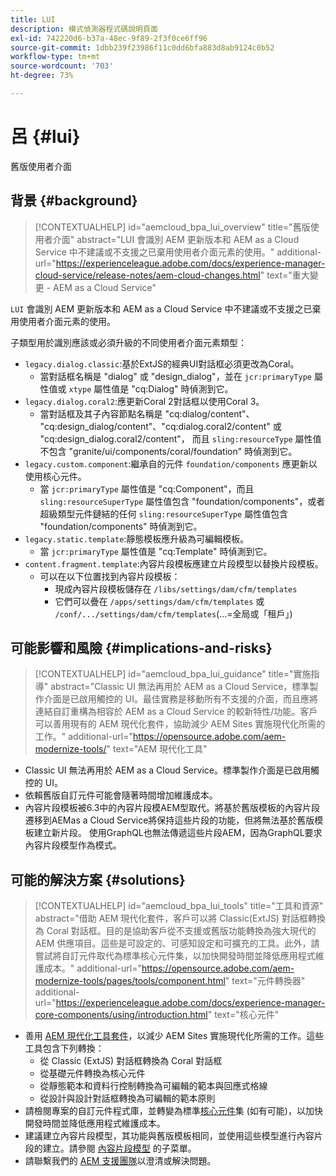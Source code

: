 ```yaml
---
title: LUI
description: 模式偵測器程式碼說明頁面
exl-id: 742220d6-b37a-48ec-9f89-2f3f0ce6ff96
source-git-commit: 1dbb239f23986f11c0dd6bfa883d8ab9124c0b52
workflow-type: tm+mt
source-wordcount: '703'
ht-degree: 73%

---
```


# 呂 {#lui}

舊版使用者介面

## 背景 {#background}

>[!CONTEXTUALHELP]
>id="aemcloud_bpa_lui_overview"
>title="舊版使用者介面"
>abstract="LUI 會識別 AEM 更新版本和 AEM as a Cloud Service 中不建議或不支援之已棄用使用者介面元素的使用。"
>additional-url="https://experienceleague.adobe.com/docs/experience-manager-cloud-service/release-notes/aem-cloud-changes.html" text="重大變更 - AEM as a Cloud Service"

`LUI` 會識別 AEM 更新版本和 AEM as a Cloud Service 中不建議或不支援之已棄用使用者介面元素的使用。

子類型用於識別應該或必須升級的不同使用者介面元素類型：

* `legacy.dialog.classic`:基於ExtJS的經典UI對話框必須更改為Coral。
   * 當對話框名稱是 &quot;dialog&quot; 或 &quot;design_dialog&quot;，並在
`jcr:primaryType` 屬性值或 `xtype` 屬性值是 &quot;cq:Dialog&quot; 時偵測到它。
* `legacy.dialog.coral2`:應更新Coral 2對話框以使用Coral 3。
   * 當對話框及其子內容節點名稱是 &quot;cq:dialog/content&quot;、
&quot;cq:design_dialog/content&quot;、&quot;cq:dialog.coral2/content&quot; 或 &quot;cq:design_dialog.coral2/content&quot;，
而且 `sling:resourceType` 屬性值不包含
&quot;granite/ui/components/coral/foundation&quot; 時偵測到它。
* `legacy.custom.component`:繼承自的元件 `foundation/components` 應更新以使用核心元件。
   * 當 `jcr:primaryType` 屬性值是 &quot;cq:Component&quot;，而且
      `sling:resourceSuperType` 屬性值包含 &quot;foundation/components&quot;，或者超級類型元件鏈結的任何
      `sling:resourceSuperType` 屬性值包含 &quot;foundation/components&quot; 時偵測到它。
* `legacy.static.template`:靜態模板應升級為可編輯模板。
   * 當 `jcr:primaryType` 屬性值是 &quot;cq:Template&quot; 時偵測到它。
* `content.fragment.template`:內容片段模板應建立片段模型以替換片段模板。
   * 可以在以下位置找到內容片段模板：
      * 現成內容片段模板儲存在 `/libs/settings/dam/cfm/templates`
      * 它們可以疊在  `/apps/settings/dam/cfm/templates`  或  `/conf/.../settings/dam/cfm/templates`(...=全局或「租戶」)

## 可能影響和風險 {#implications-and-risks}

>[!CONTEXTUALHELP]
>id="aemcloud_bpa_lui_guidance"
>title="實施指導"
>abstract="Classic UI 無法再用於 AEM as a Cloud Service，標準製作介面是已啟用觸控的 UI。最佳實務是移動所有不支援的介面，而且應將連結自訂重構為相容於 AEM as a Cloud Service 的較新特性/功能。客戶可以善用現有的 AEM 現代化套件，協助減少 AEM Sites 實施現代化所需的工作。"
>additional-url="https://opensource.adobe.com/aem-modernize-tools/" text="AEM 現代化工具"

* Classic UI 無法再用於 AEM as a Cloud Service。標準製作介面是已啟用觸控的 UI。
* 依賴舊版自訂元件可能會隨著時間增加維護成本。
* 內容片段模板被6.3中的內容片段模AEM型取代。將基於舊版模板的內容片段遷移到AEMas a Cloud Service將保持這些片段的功能，但將無法基於舊版模板建立新片段。 使用GraphQL也無法傳遞這些片段AEM，因為GraphQL要求內容片段模型作為模式。

## 可能的解決方案 {#solutions}

>[!CONTEXTUALHELP]
>id="aemcloud_bpa_lui_tools"
>title="工具和資源"
>abstract="借助 AEM 現代化套件，客戶可以將 Classic(ExtJS) 對話框轉換為 Coral 對話框。目的是協助客戶從不支援或舊版功能轉換為強大現代的 AEM 供應項目。這些是可設定的、可感知設定和可擴充的工具。此外，請嘗試將自訂元件取代為標準核心元件集，以加快開發時間並降低應用程式維護成本。"
>additional-url="https://opensource.adobe.com/aem-modernize-tools/pages/tools/component.html" text="元件轉換器"
>additional-url="https://experienceleague.adobe.com/docs/experience-manager-core-components/using/introduction.html" text="核心元件"

* 善用 [AEM 現代化工具套件](https://opensource.adobe.com/aem-modernize-tools/)，以減少 AEM Sites 實施現代化所需的工作。這些工具包含下列轉換：
   * 從 Classic (ExtJS) 對話框轉換為 Coral 對話框
   * 從基礎元件轉換為核心元件
   * 從靜態範本和資料行控制轉換為可編輯的範本與回應式格線
   * 從設計與設計對話框轉換為可編輯的範本原則
* 請檢閱專案的自訂元件程式庫，並轉變為標準[核心元件](https://experienceleague.adobe.com/docs/experience-manager-core-components/using/introduction.html?lang=zh-Hant)集 (如有可能)，以加快開發時間並降低應用程式維護成本。
* 建議建立內容片段模型，其功能與舊版模板相同，並使用這些模型進行內容片段的建立。請參閱 [內容片段模型](https://experienceleague.adobe.com/docs/experience-manager-65/assets/content-fragments/content-fragments-models.html?lang=en) 的子菜單。
* 請聯繫我們的 [AEM 支援團隊](https://helpx.adobe.com/tw/enterprise/using/support-for-experience-cloud.html)以澄清或解決問題。
